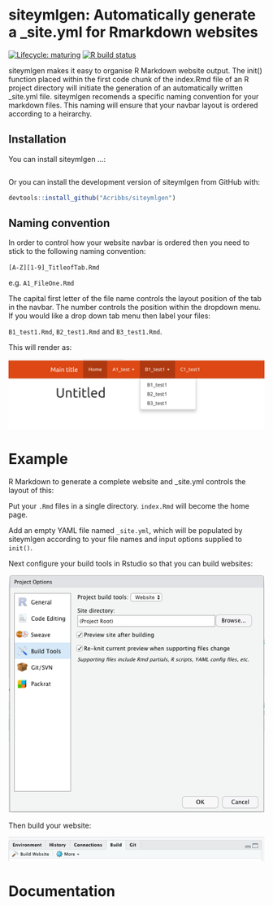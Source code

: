 
<!-- README.md is generated from README.Rmd. Please edit that file -->

# siteymlgen: Automatically generate a \_site.yml for Rmarkdown websites

<!-- badges: start -->

[![Lifecycle:
maturing](https://img.shields.io/badge/lifecycle-experimental-orange.svg)](https://www.tidyverse.org/lifecycle/#experimental)
[![R build
status](https://github.com/Acribbs/siteymlgen/workflows/R-CMD-check/badge.svg)](https://github.com/Acribbs/siteymlgen/actions)
<!-- badges: end -->

siteymlgen makes it easy to organise R Markdown website output. The
init() function placed within the first code chunk of the index.Rmd file
of an R project directory will initiate the generation of an
automatically written \_site.yml file. siteymlgen recomends a specific
naming convention for your markdown files. This naming will ensure that
your navbar layout is ordered according to a heirarchy.

## Installation

You can install siteymlgen …:

``` r
```

Or you can install the development version of siteymlgen from GitHub
with:

``` r
devtools::install_github("Acribbs/siteymlgen")
```

## Naming convention

In order to control how your website navbar is ordered then you need to
stick to the following naming convention:

`[A-Z][1-9]_TitleofTab.Rmd`

e.g. `A1_FileOne.Rmd`

The capital first letter of the file name controls the layout position
of the tab in the navbar. The number controls the position within the
dropdown menu. If you would like a drop down tab menu then label your
files:

`B1_test1.Rmd`, `B2_test1.Rmd` and `B3_test1.Rmd`.

This will render as:

![](man/figures/README-tabs.png)

# Example

R Markdown to generate a complete website and \_site.yml controls the
layout of this:

Put your `.Rmd` files in a single directory. `index.Rmd` will become the
home page.

Add an empty YAML file named `_site.yml`, which will be populated by
siteymlgen according to your file names and input options supplied to
`init()`.

Next configure your build tools in Rstudio so that you can build
websites:

![](man/figures/README-configure.png)

Then build your website:

![](man/figures/README-build.png)

# Documentation

